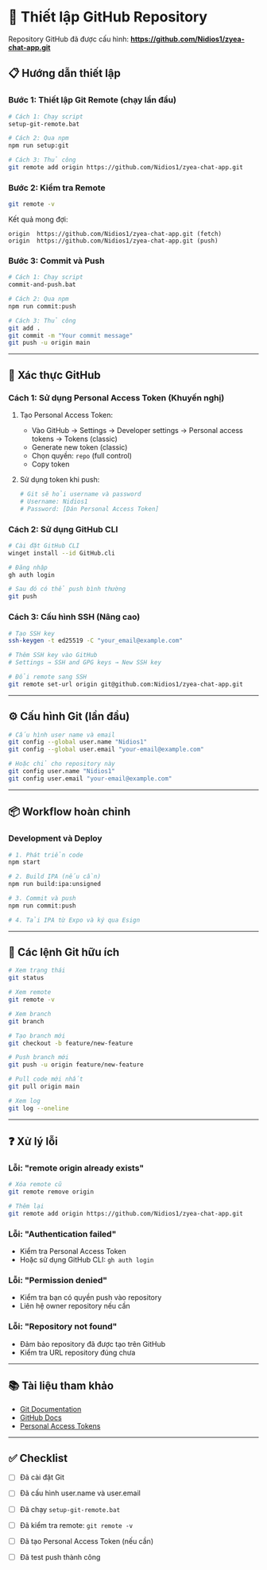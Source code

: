 # 🔗 Thiết lập GitHub Repository

Repository GitHub đã được cấu hình: **https://github.com/Nidios1/zyea-chat-app.git**

## 📋 Hướng dẫn thiết lập

### Bước 1: Thiết lập Git Remote (chạy lần đầu)

```bash
# Cách 1: Chạy script
setup-git-remote.bat

# Cách 2: Qua npm
npm run setup:git

# Cách 3: Thủ công
git remote add origin https://github.com/Nidios1/zyea-chat-app.git
```

### Bước 2: Kiểm tra Remote

```bash
git remote -v
```

Kết quả mong đợi:
```
origin  https://github.com/Nidios1/zyea-chat-app.git (fetch)
origin  https://github.com/Nidios1/zyea-chat-app.git (push)
```

### Bước 3: Commit và Push

```bash
# Cách 1: Chạy script
commit-and-push.bat

# Cách 2: Qua npm
npm run commit:push

# Cách 3: Thủ công
git add .
git commit -m "Your commit message"
git push -u origin main
```

---

## 🔐 Xác thực GitHub

### Cách 1: Sử dụng Personal Access Token (Khuyến nghị)

1. Tạo Personal Access Token:
   - Vào GitHub → Settings → Developer settings → Personal access tokens → Tokens (classic)
   - Generate new token (classic)
   - Chọn quyền: `repo` (full control)
   - Copy token

2. Sử dụng token khi push:
   ```bash
   # Git sẽ hỏi username và password
   # Username: Nidios1
   # Password: [Dán Personal Access Token]
   ```

### Cách 2: Sử dụng GitHub CLI

```bash
# Cài đặt GitHub CLI
winget install --id GitHub.cli

# Đăng nhập
gh auth login

# Sau đó có thể push bình thường
git push
```

### Cách 3: Cấu hình SSH (Nâng cao)

```bash
# Tạo SSH key
ssh-keygen -t ed25519 -C "your_email@example.com"

# Thêm SSH key vào GitHub
# Settings → SSH and GPG keys → New SSH key

# Đổi remote sang SSH
git remote set-url origin git@github.com:Nidios1/zyea-chat-app.git
```

---

## ⚙️ Cấu hình Git (lần đầu)

```bash
# Cấu hình user name và email
git config --global user.name "Nidios1"
git config --global user.email "your-email@example.com"

# Hoặc chỉ cho repository này
git config user.name "Nidios1"
git config user.email "your-email@example.com"
```

---

## 📦 Workflow hoàn chỉnh

### Development và Deploy

```bash
# 1. Phát triển code
npm start

# 2. Build IPA (nếu cần)
npm run build:ipa:unsigned

# 3. Commit và push
npm run commit:push

# 4. Tải IPA từ Expo và ký qua Esign
```

---

## 🔄 Các lệnh Git hữu ích

```bash
# Xem trạng thái
git status

# Xem remote
git remote -v

# Xem branch
git branch

# Tạo branch mới
git checkout -b feature/new-feature

# Push branch mới
git push -u origin feature/new-feature

# Pull code mới nhất
git pull origin main

# Xem log
git log --oneline
```

---

## ❓ Xử lý lỗi

### Lỗi: "remote origin already exists"
```bash
# Xóa remote cũ
git remote remove origin

# Thêm lại
git remote add origin https://github.com/Nidios1/zyea-chat-app.git
```

### Lỗi: "Authentication failed"
- Kiểm tra Personal Access Token
- Hoặc sử dụng GitHub CLI: `gh auth login`

### Lỗi: "Permission denied"
- Kiểm tra bạn có quyền push vào repository
- Liên hệ owner repository nếu cần

### Lỗi: "Repository not found"
- Đảm bảo repository đã được tạo trên GitHub
- Kiểm tra URL repository đúng chưa

---

## 📚 Tài liệu tham khảo

- [Git Documentation](https://git-scm.com/doc)
- [GitHub Docs](https://docs.github.com/)
- [Personal Access Tokens](https://docs.github.com/en/authentication/keeping-your-account-and-data-secure/creating-a-personal-access-token)

---

## ✅ Checklist

- [ ] Đã cài đặt Git
- [ ] Đã cấu hình user.name và user.email
- [ ] Đã chạy `setup-git-remote.bat`
- [ ] Đã kiểm tra remote: `git remote -v`
- [ ] Đã tạo Personal Access Token (nếu cần)
- [ ] Đã test push thành công

